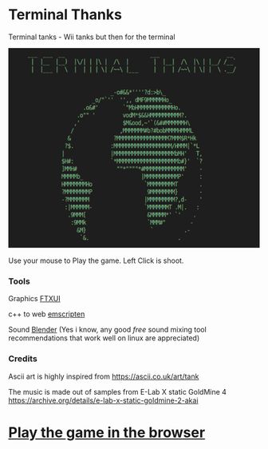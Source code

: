 # Terminal Thanks
Terminal tanks - Wii tanks but then for the terminal

<p align="center">
  <img src="https://github.com/timostrating/Ludumdare50/raw/master/imgs/img_5.png" alt="" width="600" height="400">
</p>

Use your mouse to Play the game. Left Click is shoot.

### Tools
Graphics [FTXUI](https://github.com/ArthurSonzogni/FTXUI)

c++ to web [emscripten](https://emscripten.org/)

Sound [Blender](https://www.blender.org/) (Yes i know, any good _free_ sound mixing tool recommendations that work well on linux are appreciated)

### Credits

Ascii art is highly inspired from https://ascii.co.uk/art/tank

The music is made out of samples from E-Lab X static GoldMine 4 https://archive.org/details/e-lab-x-static-goldmine-2-akai


# [Play the game in the browser](https://ludumdare50-fab71.web.app/)
